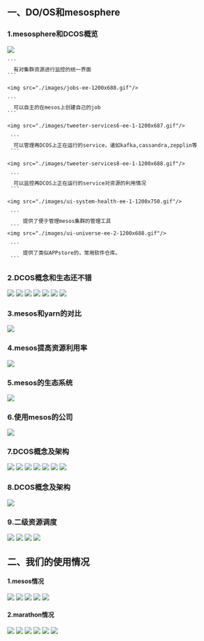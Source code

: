 <h2>一、DO/OS和mesosphere</h2>
<h3>1.mesosphere和DCOS概览</h3>
    <img src="./images/dashboard-ee-4-1200x690.gif"/>
    
    ```
      有对集群资源进行监控的统一界面
    ```
    
    <img src="./images/jobs-ee-1200x688.gif"/>
       
    ```
      可以自主的在mesos上创建自己的job
    ```
    
    <img src="./images/tweeter-services6-ee-1-1200x687.gif"/>
    
     ```
      可以管理再DCOS上正在运行的service，诸如kafka,cassandra,zepplin等
     ```
    
    <img src="./images/tweeter-services8-ee-1-1200x688.gif"/>
    
     ```
      可以监控再DCOS上正在运行的service对资源的利用情况
     ```
    
    <img src="./images/ui-system-health-ee-1-1200x750.gif"/>
         
     ```
         提供了便于管理mesos集群的管理工具
     ```
    <img src="./images/ui-universe-ee-2-1200x688.gif"/>
        
     ```
         提供了类似APPstore的，常用软件仓库。
     ```

<h3>2.DCOS概念和生态还不错</h3>
    <img src="./images/Snip20170829_1.png"/>
    <img src="./images/Snip20170829_2.png"/>
    <img src="./images/Snip20170829_3.png"/>
    <img src="./images/Snip20170829_4.png"/>
    <img src="./images/Snip20170829_5.png"/>
    <img src="./images/Snip20170829_15.png"/>
    <img src="./images/ibm001.png"/>

<h3>3.mesos和yarn的对比</h3>
    <img src="./images/yarn.png"/>
<h3>4.mesos提高资源利用率</h3>
    <img src="./images/Snip20170829_18.png"/>

<h3>5.mesos的生态系统</h3>
    <img src="./images/Snip20170829_16.png"/>

<h3>6.使用mesos的公司</h3>
    <img src="./images/Snip20170829_6.png"/>



<h3>7.DCOS概念及架构</h3>
    <img src="./images/Snip20170829_17.png"/>
    <img src="./images/Snip20170829_20.png"/>
    <img src="./images/Snip20170829_21.png"/>
    <img src="./images/Snip20170829_13.png"/>
    <img src="./images/Snip20170829_22.png"/>
    <img src="./images/Snip20170829_11.png"/>
    <img src="./images/Snip20170829_12.png"/>

<h3>8.DCOS概念及架构</h3>
    <img src="./images/Snip20170829_10.png"/>

<h3>9.二级资源调度</h3>
    <img src="./images/6.png"/>
    <img src="./images/7.png"/>
    <img src="./images/architecture3.jpg"/>
    <img src="./images/architecture-example.jpg"/>


<h2>二、我们的使用情况</h2>
<h4>1.mesos情况</h4>
    <img src="./images/Snip20170820_7.png"/>
    <img src="./images/Snip20170820_10.png"/>
    <img src="./images/Snip20170820_1.png"/>
    <img src="./images/Snip20170820_2.png"/>
    <img src="./images/Snip20170820_3.png"/>
<h4>2.marathon情况</h4>
    <img src="./images/Snip20170820_4.png"/>
    <img src="./images/Snip20170820_5.png"/>
    <img src="./images/Snip20170820_6.png"/>
    <img src="./images/Snip20170827_1.png"/>
    <img src="./images/Snip20170827_4.png"/>
    <img src="./images/Snip20170827_5.png"/>



